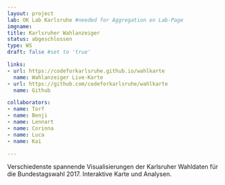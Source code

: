 ```yaml
---
layout: project
lab: OK Lab Karlsruhe #needed for Aggregation on Lab-Page
imgname: 
title: Karlsruher Wahlanzeiger
status: abgeschlossen
type: WS
draft: false #set to 'true'

links:
- url: https://codeforkarlsruhe.github.io/wahlkarte
  name: Wahlanzeiger Live-Karte
- url: https://github.com/codeforkarlsruhe/wahlkarte
  name: Github

collaborators:
- name: Torf
- name: Benji
- name: Lennart
- name: Corinna
- name: Luca
- name: Kai

---
```


Verschiedenste spannende Visualisierungen der Karlsruher Wahldaten für die Bundestagswahl 2017. Interaktive Karte und Analysen.
